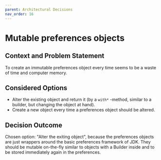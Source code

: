 ```yaml
---
parent: Architectural Decisions
nav_order: 16
---
```

# Mutable preferences objects

## Context and Problem Statement

To create an immutable preferences object every time seems to be a waste of time and computer memory.

## Considered Options

* Alter the existing object and return it (by a `with*` -method, similar to a builder, but changing the object at hand).
* Create a new object every time a preferences object should be altered.

## Decision Outcome

Chosen option: "Alter the exiting object", because the preferences objects are just wrappers around the basic preferences framework of JDK. They
should be mutable on-the-fly similar to objects with a Builder inside and to be stored immediately again in the
preferences.
